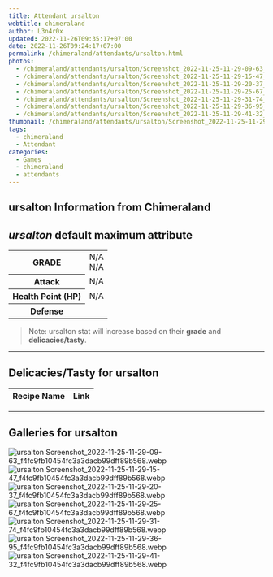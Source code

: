 ```yaml
---
title: Attendant ursalton
webtitle: chimeraland
author: L3n4r0x
updated: 2022-11-26T09:35:17+07:00
date: 2022-11-26T09:24:17+07:00
permalink: /chimeraland/attendants/ursalton.html
photos:
  - /chimeraland/attendants/ursalton/Screenshot_2022-11-25-11-29-09-63_f4fc9fb10454fc3a3dacb99dff89b568.webp
  - /chimeraland/attendants/ursalton/Screenshot_2022-11-25-11-29-15-47_f4fc9fb10454fc3a3dacb99dff89b568.webp
  - /chimeraland/attendants/ursalton/Screenshot_2022-11-25-11-29-20-37_f4fc9fb10454fc3a3dacb99dff89b568.webp
  - /chimeraland/attendants/ursalton/Screenshot_2022-11-25-11-29-25-67_f4fc9fb10454fc3a3dacb99dff89b568.webp
  - /chimeraland/attendants/ursalton/Screenshot_2022-11-25-11-29-31-74_f4fc9fb10454fc3a3dacb99dff89b568.webp
  - /chimeraland/attendants/ursalton/Screenshot_2022-11-25-11-29-36-95_f4fc9fb10454fc3a3dacb99dff89b568.webp
  - /chimeraland/attendants/ursalton/Screenshot_2022-11-25-11-29-41-32_f4fc9fb10454fc3a3dacb99dff89b568.webp
thumbnail: /chimeraland/attendants/ursalton/Screenshot_2022-11-25-11-29-09-63_f4fc9fb10454fc3a3dacb99dff89b568.webp
tags:
  - chimeraland
  - Attendant
categories:
  - Games
  - chimeraland
  - attendants
---
```


<link
  rel="stylesheet"
  href="https://rawcdn.githack.com/dimaslanjaka/Web-Manajemen/870a349/css/bootstrap-5-3-0-alpha3-wrapper.css"
/>
<section id="bootstrap-wrapper">
  <div data-bs-theme="dark">
    <h2>ursalton Information from Chimeraland</h2>
    <h2 id="attribute"><i>ursalton</i> default maximum attribute</h2>
    <div class="row">
      <div class="col mb-2">
        <div class="card">
          <div class="card-body">
            <table>
              <tr>
                <th>GRADE</th>
                <td>N/A <br />N/A</td>
              </tr>
              <tr>
                <th>Attack</th>
                <td>N/A</td>
              </tr>
              <tr>
                <th>Health Point (HP)</th>
                <td>N/A</td>
              </tr>
              <tr>
                <th>Defense</th>
                <td></td>
              </tr>
            </table>
          </div>
        </div>
      </div>
    </div>
    <blockquote>
      Note: ursalton stat will increase based on their <b>grade</b> and
      <b>delicacies/tasty</b>.
    </blockquote>
    <hr />
    <h2 id="delicacies">Delicacies/Tasty for ursalton</h2>
    <div class="card">
      <div class="card-body">
        <div class="table-responsive">
          <table class="table table-striped">
            <thead>
              <tr>
                <th>Recipe Name</th>
                <th>Link</th>
              </tr>
            </thead>
            <tbody></tbody>
          </table>
        </div>
      </div>
    </div>
    <hr />
    <div id="gallery">
      <h2>Galleries for ursalton</h2>
      <div class="row">
        <div class="col-lg-6 col-12">
          <img
            src="https://www.webmanajemen.com/chimeraland/attendants/ursalton/Screenshot_2022-11-25-11-29-09-63_f4fc9fb10454fc3a3dacb99dff89b568.webp"
            alt="ursalton Screenshot_2022-11-25-11-29-09-63_f4fc9fb10454fc3a3dacb99dff89b568.webp"
          />
        </div>
        <div class="col-lg-6 col-12">
          <img
            src="https://www.webmanajemen.com/chimeraland/attendants/ursalton/Screenshot_2022-11-25-11-29-15-47_f4fc9fb10454fc3a3dacb99dff89b568.webp"
            alt="ursalton Screenshot_2022-11-25-11-29-15-47_f4fc9fb10454fc3a3dacb99dff89b568.webp"
          />
        </div>
        <div class="col-lg-6 col-12">
          <img
            src="https://www.webmanajemen.com/chimeraland/attendants/ursalton/Screenshot_2022-11-25-11-29-20-37_f4fc9fb10454fc3a3dacb99dff89b568.webp"
            alt="ursalton Screenshot_2022-11-25-11-29-20-37_f4fc9fb10454fc3a3dacb99dff89b568.webp"
          />
        </div>
        <div class="col-lg-6 col-12">
          <img
            src="https://www.webmanajemen.com/chimeraland/attendants/ursalton/Screenshot_2022-11-25-11-29-25-67_f4fc9fb10454fc3a3dacb99dff89b568.webp"
            alt="ursalton Screenshot_2022-11-25-11-29-25-67_f4fc9fb10454fc3a3dacb99dff89b568.webp"
          />
        </div>
        <div class="col-lg-6 col-12">
          <img
            src="https://www.webmanajemen.com/chimeraland/attendants/ursalton/Screenshot_2022-11-25-11-29-31-74_f4fc9fb10454fc3a3dacb99dff89b568.webp"
            alt="ursalton Screenshot_2022-11-25-11-29-31-74_f4fc9fb10454fc3a3dacb99dff89b568.webp"
          />
        </div>
        <div class="col-lg-6 col-12">
          <img
            src="https://www.webmanajemen.com/chimeraland/attendants/ursalton/Screenshot_2022-11-25-11-29-36-95_f4fc9fb10454fc3a3dacb99dff89b568.webp"
            alt="ursalton Screenshot_2022-11-25-11-29-36-95_f4fc9fb10454fc3a3dacb99dff89b568.webp"
          />
        </div>
        <div class="col-lg-6 col-12">
          <img
            src="https://www.webmanajemen.com/chimeraland/attendants/ursalton/Screenshot_2022-11-25-11-29-41-32_f4fc9fb10454fc3a3dacb99dff89b568.webp"
            alt="ursalton Screenshot_2022-11-25-11-29-41-32_f4fc9fb10454fc3a3dacb99dff89b568.webp"
          />
        </div>
      </div>
    </div>
  </div>
</section>